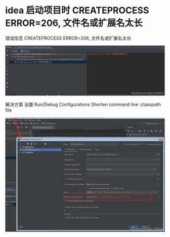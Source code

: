 # idea 启动项目时 CREATEPROCESS ERROR=206, 文件名或扩展名太长

错误信息
CREATEPROCESS ERROR=206, 文件名或扩展名太长

![img](assets/20200416113156687.png)

解决方案
设置 Run/Debug Configurations Shorten command line :classpath file

![img](assets/20200416134637412.png)